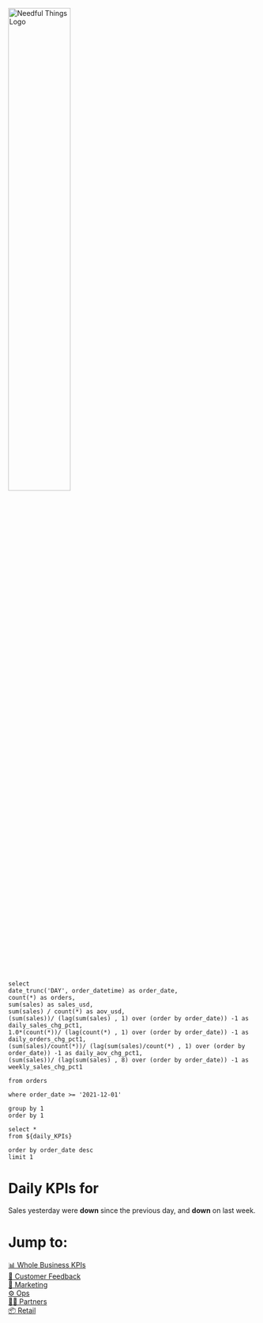 

![Needful Things Logo](needful-logo.png)

```daily_KPIs
select 
date_trunc('DAY', order_datetime) as order_date,
count(*) as orders,
sum(sales) as sales_usd,
sum(sales) / count(*) as aov_usd,
(sum(sales))/ (lag(sum(sales) , 1) over (order by order_date)) -1 as daily_sales_chg_pct1,
1.0*(count(*))/ (lag(count(*) , 1) over (order by order_date)) -1 as daily_orders_chg_pct1,
(sum(sales)/count(*))/ (lag(sum(sales)/count(*) , 1) over (order by order_date)) -1 as daily_aov_chg_pct1,
(sum(sales))/ (lag(sum(sales) , 8) over (order by order_date)) -1 as weekly_sales_chg_pct1

from orders

where order_date >= '2021-12-01'

group by 1
order by 1
```

```yesterday_KPIs
select *
from ${daily_KPIs}

order by order_date desc
limit 1
```


# Daily KPIs for <Value data={yesterday_KPIs}/>

Sales yesterday were **down** <Value data={yesterday_KPIs} column='daily_sales_chg_pct1' /> since the previous day, and **down** <Value data={yesterday_KPIs} column='weekly_sales_chg_pct1' /> on last week.


<BigValue 
  data={yesterday_KPIs} 
  value='sales_usd' 
  comparison=daily_sales_chg_pct1 
  comparisonTitle='vs previous day'/>

<BigValue 
  data={yesterday_KPIs} 
  value='orders' 
  comparison=daily_orders_chg_pct1 
  comparisonTitle='vs previous day'/>

<BigValue 
  data={yesterday_KPIs} 
  value='aov_usd' 
  comparison=daily_aov_chg_pct1 
  comparisonTitle='vs previous day'/>



<BarChart
    title='Daily sales in last month'
    subtitle='USD'
    data={daily_KPIs}
    x=order_date
    y=sales_usd
/>


# Jump to:
<ul style="list-style-type:none; padding-left:0">
  <li><a href="/business_performance">📊 Whole Business KPIs</a></li>
  <li><a href="/customer">💬 Customer Feedback</a></li>
  <li><a href="/marketing">📢 Marketing</a></li>
  <li><a href="/operations">⚙️ Ops</a></li>
  <li><a href="/partners">🤝🏽 Partners</a></li>
  <li><a href="/retail">📦 Retail</a></li>
</ul>


<style>
  img {
    width: 50%;
  }
</style>
